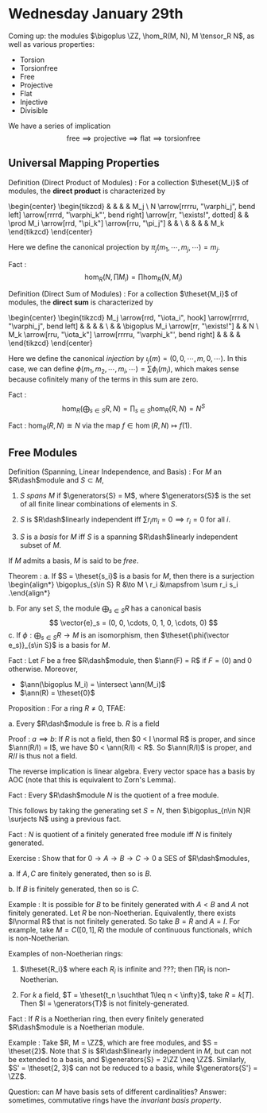 # Wednesday January 29th

Coming up: the modules $\bigoplus \ZZ, \hom_R(M, N), M \tensor_R N$, as well as various properties:

- Torsion
- Torsionfree
- Free
- Projective
- Flat
- Injective
- Divisible

We have a series of implication
$$
\text{free} \implies \text{projective} \implies \text{flat} \implies \text{torsionfree}
$$

## Universal Mapping Properties

Definition (Direct Product of Modules)
: For a collection $\theset{M_i}$ of modules, the **direct product** is characterized by

\begin{center}
\begin{tikzcd}
&  &                                                     &  & M_j \\
N \arrow[rrrru, "\varphi_j", bend left] \arrow[rrrrd, "\varphi_k"', bend right] \arrow[rr, "\exists!", dotted] &  & \prod M_i \arrow[rrd, "\pi_k"] \arrow[rru, "\pi_j"] &  &     \\
&  &                                                     &  & M_k
\end{tikzcd}
\end{center}

Here we define the canonical projection by $\pi_j(m_1, \cdots, m_j, \cdots) = m_j$.

Fact
: $$\hom_R(N, \prod M_i) = \prod \hom_R(N, M_i)$$

Definition (Direct Sum of Modules)
: For a collection $\theset{M_i}$ of modules, the **direct sum** is characterized by

\begin{center}
\begin{tikzcd}
M_j \arrow[rrd, "\iota_i", hook] \arrow[rrrrd, "\varphi_j", bend left] &  &                                      &  &   \\
&  & \bigoplus M_i \arrow[rr, "\exists!"] &  & N \\
M_k \arrow[rru, "\iota_k"] \arrow[rrrru, "\varphi_k"', bend right]     &  &                                      &  &  
\end{tikzcd}
\end{center}

Here we define the canonical *injection* by $\iota_j(m) = (0, 0, \cdots, m, 0, \cdots)$.
In this case, we can define $\phi(m_1, m_2, \cdots, m_i, \cdots) = \sum \phi_i(m_i)$, which makes sense because cofinitely many of the terms in this sum are zero.

Fact
: $$\hom_R(\bigoplus_{s\in S} R, N) = \prod_{s\in S} \hom_R(R, N) = N^S$$

Fact
: $\hom_R(R, N) \cong N$ via the map $f\in\hom(R, N) \mapsto f(1)$.


## Free Modules

Definition (Spanning, Linear Independence, and Basis)
: For $M$ an $R\dash$module and $S\subset M$,

  1. $S$ *spans* $M$ if $\generators{S} = M$, where $\generators{S}$ is the set of all finite linear combinations of elements in $S$.

  2. $S$ is $R\dash$linearly independent iff $\sum r_i m_i = 0 \implies r_i = 0$ for all $i$.

  3. $S$ is a *basis* for $M$ iff $S$ is a spanning $R\dash$linearly independent subset of $M$.

If $M$ admits a basis, $M$ is said to be *free*.

Theorem
: a. If $S = \theset{s_i}$ is a basis for $M$, then there is a surjection
  \begin{align*}
    \bigoplus_{s\in S} R &\to M \\
    r_i &\mapsfrom \sum r_i s_i
  .\end{align*}
  
  b. For any set $S$, the module $\bigoplus_{s\in S} R$ has a canonical basis
  $$
  \vector{e}_s = (0, 0, \cdots, 0, 1, 0, \cdots, 0)
  $$
  c. If $\phi: \bigoplus _{s\in S} R \to M$ is an isomorphism, then $\theset{\phi(\vector e_s)}_{s\in S}$ is a basis for $M$.

Fact
: Let $F$ be a free $R\dash$module, then $\ann(F) = R$ if $F = (0)$ and 0 otherwise.
  Moreover,

  - $\ann(\bigoplus M_i) = \intersect \ann(M_i)$
  - $\ann(R) = \theset{0}$

Proposition
: For a ring $R\neq 0$, TFAE:
  
  a. Every $R\dash$module is free
  b. $R$ is a field

Proof 
: $a \implies b$: 
  If $R$ is not a field, then $0 < I \normal R$ is proper, and since $\ann(R/I) = I$, we have $0 < \ann(R/I) < R$.
  So $\ann(R/I)$ is proper, and $R/I$ is thus not a field.

  The reverse implication is linear algebra.
  Every vector space has a basis by AOC (note that this is equivalent to Zorn's Lemma).

Fact
: Every $R\dash$module $N$ is the quotient of a free module.

This follows by taking the generating set $S = N$, then $\bigoplus_{n\in N}R \surjects N$ using a previous fact.

Fact
: $N$ is quotient of a finitely generated free module iff $N$ is finitely generated.

Exercise
: Show that for $0 \to A \to B \to C \to 0$ a SES of $R\dash$modules,

  a. If $A, C$ are finitely generated, then so is $B$.

  b. If $B$ is finitely generated, then so is $C$.

Example
: It is possible for $B$ to be finitely generated with $A < B$ and $A$ not finitely generated.
  Let $R$ be non-Noetherian.
  Equivalently, there exists $I\normal R$ that is not finitely generated.
  So take $B = R$ and $A = I$.
  For example, take $M = C([0, 1], R)$ the module of continuous functionals, which is non-Noetherian.

Examples of non-Noetherian rings:

1. $\theset{R_i}$ where each $R_i$ is infinite and ???; then $\prod R_i$ is non-Noetherian.

2. For $k$ a field, $T = \theset{t_n \suchthat 1\leq n < \infty}$, take $R = k[T]$.
   Then $I = \generators{T}$ is not finitely-generated.

Fact
: If $R$ is a Noetherian ring, then every finitely generated $R\dash$module is a Noetherian module.

Example
: Take $R, M = \ZZ$, which are free modules, and $S = \theset{2}$.
  Note that $S$ is $R\dash$linearly independent in $M$, but can not be extended to a basis, and $\generators{S} = 2\ZZ \neq \ZZ$.
  Similarly, $S' = \theset{2, 3}$ can not be reduced to a basis, while $\generators{S'} = \ZZ$.

Question: can $M$ have basis sets of different cardinalities?
Answer: sometimes, commutative rings have the *invariant basis property*.

